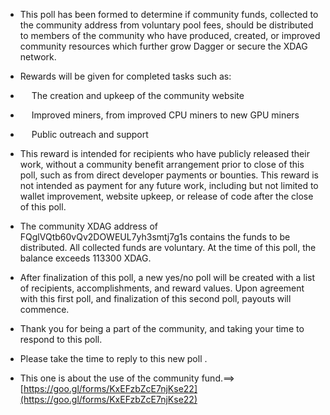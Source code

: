 - This poll has been formed to determine if community funds, collected to the community address from voluntary pool fees, should be distributed to members of the community who have produced, created, or improved community resources which further grow Dagger or secure the XDAG network.
- Rewards will be given for completed tasks such as:

- &emsp; The creation and upkeep of the community website
- &emsp; Improved miners, from improved CPU miners to new GPU miners
- &emsp; Public outreach and support

- This reward is intended for recipients who have publicly released their work, without a community benefit arrangement prior to close of this poll, such as from direct developer payments or bounties. This reward is not intended as payment for any future work, including but not limited to wallet improvement, website upkeep, or release of code after the close of this poll.

- The community XDAG address of FQglVQtb60vQv2DOWEUL7yh3smtj7g1s contains the funds to be distributed. All collected funds are voluntary. At the time of this poll, the balance exceeds 113300 XDAG.

- After finalization of this poll, a new yes/no poll will be created with a list of recipients, accomplishments, and reward values. Upon agreement with this first poll, and finalization of this second poll, payouts will commence.

- Thank you for being a part of the community, and taking your time to respond to this poll.

- Please take the time to reply to this new poll .
- This one is about the use of  the community fund.==> [https://goo.gl/forms/KxEFzbZcE7njKse22](https://goo.gl/forms/KxEFzbZcE7njKse22)